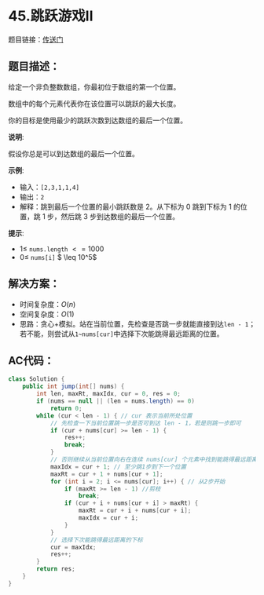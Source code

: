 # 45.跳跃游戏II
题目链接：[传送门](https://leetcode-cn.com/problems/jump-game-ii/)

## 题目描述：
给定一个非负整数数组，你最初位于数组的第一个位置。

数组中的每个元素代表你在该位置可以跳跃的最大长度。

你的目标是使用最少的跳跃次数到达数组的最后一个位置。

**说明**:

假设你总是可以到达数组的最后一个位置。


**示例**:

- 输入：`[2,3,1,1,4]`
- 输出：`2`
- 解释：跳到最后一个位置的最小跳跃数是 2。从下标为 0 跳到下标为 1 的位置，跳 1 步，然后跳 3 步到达数组的最后一个位置。


**提示**:

- $1 \leq$ `nums.length` $<= 1000$
- $0 \leq$ `nums[i]` $ \leq 10^5$


## 解决方案：
- 时间复杂度：$O(n)$
- 空间复杂度：$O(1)$
- 思路：贪心+模拟。站在当前位置，先检查是否跳一步就能直接到达`len - 1`；若不能，则尝试从`1~nums[cur]`中选择下次能跳得最远距离的位置。 

## AC代码：
```java
class Solution {
	public int jump(int[] nums) {
		int len, maxRt, maxIdx, cur = 0, res = 0;
		if (nums == null || (len = nums.length) == 0)
			return 0;
		while (cur < len - 1) { // cur 表示当前所处位置
			// 先检查一下当前位置跳一步是否可到达 len - 1，若是则跳一步即可
			if (cur + nums[cur] >= len - 1) {
				res++;
				break;
			}
			// 否则继续从当前位置向右在连续 nums[cur] 个元素中找到能跳得最远距离的位置
			maxIdx = cur + 1; // 至少跳1步到下一个位置
			maxRt = cur + 1 + nums[cur + 1];
			for (int i = 2; i <= nums[cur]; i++) { // 从2步开始
				if (maxRt >= len - 1) //剪枝
					break;
				if (cur + i + nums[cur + i] > maxRt) {
					maxRt = cur + i + nums[cur + i];
					maxIdx = cur + i;
				}
			}
			// 选择下次能跳得最远距离的下标
			cur = maxIdx;
			res++;
		}
		return res;
	}
}
```